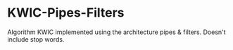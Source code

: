 # KWIC-Pipes-Filters
Algorithm KWIC implemented using the architecture pipes &amp; filters. Doesn't include stop words.
